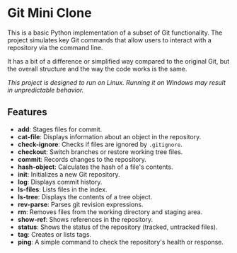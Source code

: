 # Git Mini Clone

This is a basic Python implementation of a subset of Git functionality. The project simulates key Git commands that allow users to interact with a repository via the command line. 

It has a bit of a difference or simplified way compared to the original Git, but the overall structure and the way the code works is the same.

*This project is designed to run on Linux. Running it on Windows may result in unpredictable behavior.*

## Features

- **add**: Stages files for commit.
- **cat-file**: Displays information about an object in the repository.
- **check-ignore**: Checks if files are ignored by `.gitignore`.
- **checkout**: Switch branches or restore working tree files.
- **commit**: Records changes to the repository.
- **hash-object**: Calculates the hash of a file's contents.
- **init**: Initializes a new Git repository.
- **log**: Displays commit history.
- **ls-files**: Lists files in the index.
- **ls-tree**: Displays the contents of a tree object.
- **rev-parse**: Parses git revision expressions.
- **rm**: Removes files from the working directory and staging area.
- **show-ref**: Shows references in the repository.
- **status**: Shows the status of the repository (tracked, untracked files).
- **tag**: Creates or lists tags.
- **ping**: A simple command to check the repository's health or response.
